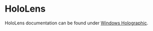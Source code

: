 HoloLens
========

HoloLens documentation can be found under [Windows Holographic](windowsholographic).  